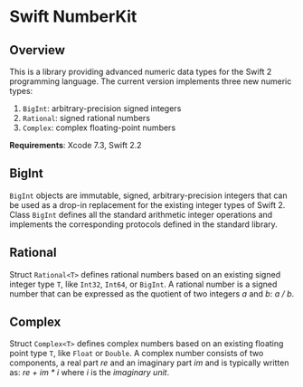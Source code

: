# Swift NumberKit

## Overview

This is a library providing advanced numeric data types for the Swift 2 programming language.
The current version implements three new numeric types:

  1. `BigInt`: arbitrary-precision signed integers
  2. `Rational`: signed rational numbers
  3. `Complex`: complex floating-point numbers

**Requirements**: Xcode 7.3, Swift 2.2


## BigInt

`BigInt` objects are immutable, signed, arbitrary-precision integers that can be used as a
drop-in replacement for the existing integer types of Swift 2. Class `BigInt` defines all
the standard arithmetic integer operations and implements the corresponding protocols defined
in the standard library.


## Rational

Struct `Rational<T>` defines rational numbers based on an existing signed integer type
`T`, like `Int32`, `Int64`, or `BigInt`. A rational number is a signed number that can
be expressed as the quotient of two integers _a_ and _b_: _a / b_.


## Complex

Struct `Complex<T>` defines complex numbers based on an existing floating point type `T`,
like `Float` or `Double`. A complex number consists of two components, a real part _re_
and an imaginary part _im_ and is typically written as: _re + im * i_ where _i_ is
the _imaginary unit_.
